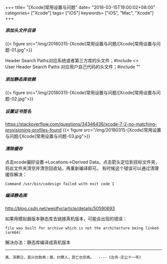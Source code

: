 +++
title= "[Xcode]常用设置与问题"
date= "2018-03-15T19:00:02+08:00"
categories= ["Xcode"]
tags= ["iOS"]
keywords= ["iOS", "Mac", "Xcode"]
+++

##### 添加头文件目录
{{< figure src="/img/20180315-[Xcode]常用设置与问题/[Xcode]常用设置与问题-01.jpg">}}

Header Search Paths对应系统或者第三方库的头文件；#include <>  
User Header Search Paths 对应用户自己代码的头文件；#include “”  

##### 添加静态库依赖
{{< figure src="/img/20180315-[Xcode]常用设置与问题/[Xcode]常用设置与问题-02.jpg">}}


##### 设置证书签名
https://stackoverflow.com/questions/34346436/xcode-7-2-no-matching-provisioning-profiles-found
{{< figure src="/img/20180315-[Xcode]常用设置与问题/[Xcode]常用设置与问题-03.jpg">}}

##### 清除缓存
点击xcode偏好设置->Locations->Derived Data，点击箭头定位到目标文件夹，将此文件夹清空并清空回收站，再重新编译即可。
有时候这个错误可以通过清理缓存解决：

	Command /usr/bin/codesign failed with exit code 1

##### 编译静态库
http://blog.csdn.net/weidfyr/article/details/50590693

如果用模拟器版本静态库去链接真机版本，可能会出现的错误：

	file was built for archive which is not the architecture being linked (arm64)

解决办法：静态库编译成真机版本

***
`禹、汤罪己，其兴也勃焉；桀、纣罪人，其亡也忽焉。  ----《左传·庄公十一年》`